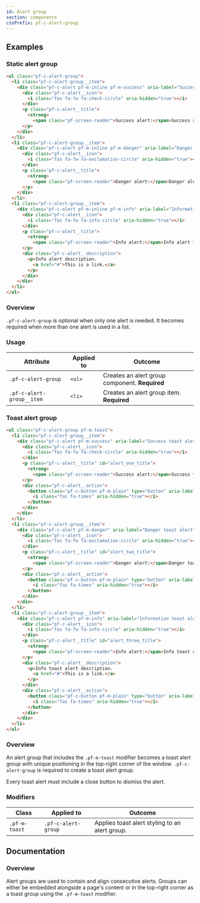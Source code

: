 ```yaml
---
id: Alert group
section: components
cssPrefix: pf-c-alert-group
---
```

## Examples

### Static alert group

```html
<ul class="pf-c-alert-group">
  <li class="pf-c-alert-group__item">
    <div class="pf-c-alert pf-m-inline pf-m-success" aria-label="Success alert">
      <div class="pf-c-alert__icon">
        <i class="fas fa-fw fa-check-circle" aria-hidden="true"></i>
      </div>
      <p class="pf-c-alert__title">
        <strong>
          <span class="pf-screen-reader">Success alert:</span>Success alert title</strong>
      </p>
    </div>
  </li>
  <li class="pf-c-alert-group__item">
    <div class="pf-c-alert pf-m-inline pf-m-danger" aria-label="Danger alert">
      <div class="pf-c-alert__icon">
        <i class="fas fa-fw fa-exclamation-circle" aria-hidden="true"></i>
      </div>
      <p class="pf-c-alert__title">
        <strong>
          <span class="pf-screen-reader">Danger alert:</span>Danger alert title</strong>
      </p>
    </div>
  </li>
  <li class="pf-c-alert-group__item">
    <div class="pf-c-alert pf-m-inline pf-m-info" aria-label="Information alert">
      <div class="pf-c-alert__icon">
        <i class="fas fa-fw fa-info-circle" aria-hidden="true"></i>
      </div>
      <p class="pf-c-alert__title">
        <strong>
          <span class="pf-screen-reader">Info alert:</span>Info alert title</strong>
      </p>
      <div class="pf-c-alert__description">
        <p>Info alert description.
          <a href="#">This is a link.</a>
        </p>
      </div>
    </div>
  </li>
</ul>
```

### Overview

`.pf-c-alert-group` is optional when only one alert is needed. It becomes required when more than one alert is used in a list.

### Usage

| Attribute                 | Applied to | Outcome                                        |
| ------------------------- | ---------- | ---------------------------------------------- |
| `.pf-c-alert-group`       | `<ul>`     | Creates an alert group component. **Required** |
| `.pf-c-alert-group__item` | `<li>`     | Creates an alert group item. **Required**      |

### Toast alert group

```html isFullscreen
<ul class="pf-c-alert-group pf-m-toast">
  <li class="pf-c-alert-group__item">
    <div class="pf-c-alert pf-m-success" aria-label="Success toast alert">
      <div class="pf-c-alert__icon">
        <i class="fas fa-fw fa-check-circle" aria-hidden="true"></i>
      </div>
      <p class="pf-c-alert__title" id="alert_one_title">
        <strong>
          <span class="pf-screen-reader">Success alert:</span>Success toast alert title</strong>
      </p>
      <div class="pf-c-alert__action">
        <button class="pf-c-button pf-m-plain" type="button" aria-label="Close success alert: Success alert title">
          <i class="fas fa-times" aria-hidden="true"></i>
        </button>
      </div>
    </div>
  </li>
  <li class="pf-c-alert-group__item">
    <div class="pf-c-alert pf-m-danger" aria-label="Danger toast alert">
      <div class="pf-c-alert__icon">
        <i class="fas fa-fw fa-exclamation-circle" aria-hidden="true"></i>
      </div>
      <p class="pf-c-alert__title" id="alert_two_title">
        <strong>
          <span class="pf-screen-reader">Danger alert:</span>Danger toast alert title</strong>
      </p>
      <div class="pf-c-alert__action">
        <button class="pf-c-button pf-m-plain" type="button" aria-label="Close success alert: Success alert title">
          <i class="fas fa-times" aria-hidden="true"></i>
        </button>
      </div>
    </div>
  </li>
  <li class="pf-c-alert-group__item">
    <div class="pf-c-alert pf-m-info" aria-label="Information toast alert">
      <div class="pf-c-alert__icon">
        <i class="fas fa-fw fa-info-circle" aria-hidden="true"></i>
      </div>
      <p class="pf-c-alert__title" id="alert_three_title">
        <strong>
          <span class="pf-screen-reader">Info alert:</span>Info toast alert title</strong>
      </p>
      <div class="pf-c-alert__description">
        <p>Info toast alert description.
          <a href="#">This is a link.</a>
        </p>
      </div>
      <div class="pf-c-alert__action">
        <button class="pf-c-button pf-m-plain" type="button" aria-label="Close success alert: Success alert title">
          <i class="fas fa-times" aria-hidden="true"></i>
        </button>
      </div>
    </div>
  </li>
</ul>
```

### Overview

An alert group that includes the `.pf-m-toast` modifier becomes a toast alert group with unique positioning in the top-right corner of the window. `.pf-c-alert-group` is required to create a toast alert group.

Every toast alert must include a close button to dismiss the alert.

### Modifiers

| Class         | Applied to          | Outcome                                        |
| ------------- | ------------------- | ---------------------------------------------- |
| `.pf-m-toast` | `.pf-c-alert-group` | Applies toast alert styling to an alert group. |

## Documentation

### Overview

Alert groups are used to contain and align consecutive alerts. Groups can either be embedded alongside a page's content or in the top-right corner as a toast group using the `.pf-m-toast` modifier.
